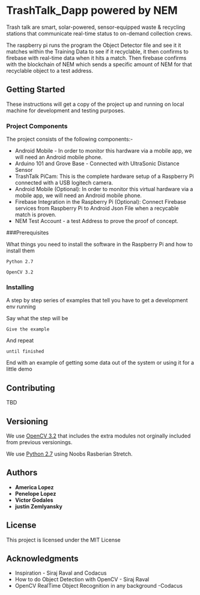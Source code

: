# TrashTalk_Dapp powered by NEM

Trash talk are smart, solar-powered, sensor-equipped waste &amp; recycling stations that communicate real-time status to on-demand collection crews.

The raspberry pi runs the program the Object Detector file and see it it matches within the Training Data to see if it recyclable, it then confirms to firebase with real-time data when it hits a match. Then firebase confirms with the blockchain of NEM which sends a specific amount of NEM for that recyclable object to a test address.  

## Getting Started

These instructions will get a copy of the project up and running on local machine for development and testing purposes. 

### Project Components
The project consists of the following components:-

* Android Mobile - In order to monitor this hardware via a mobile app, we will need an Android mobile phone. 
* Arduino 101 and Grove Base - Connected with UltraSonic Distance Sensor
* TrashTalk PiCam: This is the complete hardware setup of a Raspberry Pi connected with a USB logitech camera. 
* Android Mobile (Optional): In order to monitor this virtual hardware via a mobile app, we will need an Android mobile phone.
* Firebase Integration in the Raspberry Pi (Optional): Connect Firebase services from Raspberry Pi to Android Json File when a recycable match is proven.
* NEM Test Account - a test Address to prove the proof of concept. 

###Prerequisites

What things you need to install the software in the Raspberry Pi and how to install them

```
Python 2.7
```

```
OpenCV 3.2
```

### Installing

A step by step series of examples that tell you have to get a development env running

Say what the step will be

```
Give the example
```

And repeat

```
until finished
```

End with an example of getting some data out of the system or using it for a little demo

## Contributing

TBD

## Versioning

We use [OpenCV 3.2](https://www.pyimagesearch.com/2017/09/04/raspbian-stretch-install-opencv-3-python-on-your-raspberry-pi/) that includes the extra modules not orginally included from previous versionings.

We use [Python 2.7](https://www.pyimagesearch.com/2017/09/04/raspbian-stretch-install-opencv-3-python-on-your-raspberry-pi/) using Noobs Rasberian Stretch. 


## Authors

* **America Lopez** 
* **Penelope Lopez** 
* **Victor Godales** 
* **justin Zemlyansky**


## License

This project is licensed under the MIT License 

## Acknowledgments

* Inspiration - Siraj Raval and Codacus
* How to do Object Detection with OpenCV - Siraj Raval 
* OpenCV RealTime Object Recognition in any background -Codacus
